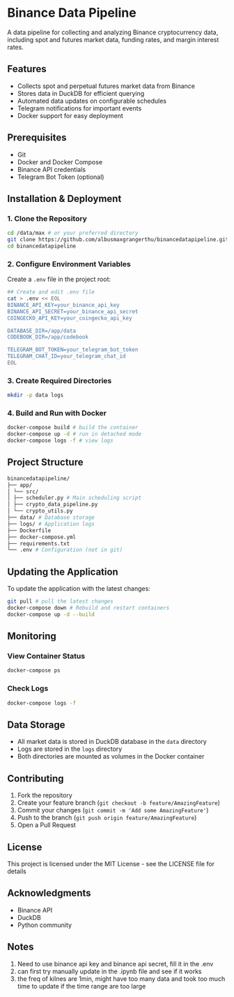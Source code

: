 # Binance Data Pipeline

A data pipeline for collecting and analyzing Binance cryptocurrency data, including spot and futures market data, funding rates, and margin interest rates.

## Features

- Collects spot and perpetual futures market data from Binance
- Stores data in DuckDB for efficient querying
- Automated data updates on configurable schedules
- Telegram notifications for important events
- Docker support for easy deployment

## Prerequisites

- Git
- Docker and Docker Compose
- Binance API credentials
- Telegram Bot Token (optional)

## Installation & Deployment

### 1. Clone the Repository

```bash
cd /data/max # or your preferred directory
git clone https://github.com/albusmaxgrangerthu/binancedatapipeline.git
cd binancedatapipeline
```

### 2. Configure Environment Variables

Create a `.env` file in the project root:

```bash
## Create and edit .env file
cat > .env << EOL
BINANCE_API_KEY=your_binance_api_key
BINANCE_API_SECRET=your_binance_api_secret
COINGECKO_API_KEY=your_coingecko_api_key

DATABASE_DIR=/app/data
CODEBOOK_DIR=/app/codebook

TELEGRAM_BOT_TOKEN=your_telegram_bot_token
TELEGRAM_CHAT_ID=your_telegram_chat_id
EOL
```

### 3. Create Required Directories

```bash
mkdir -p data logs
```

### 4. Build and Run with Docker

```bash
docker-compose build # build the container
docker-compose up -d # run in detached mode
docker-compose logs -f # view logs
```

## Project Structure

```bash
binancedatapipeline/
├── app/
│ └── src/
│ ├── scheduler.py # Main scheduling script
│ ├── crypto_data_pipeline.py
│ └── crypto_utils.py
├── data/ # Database storage
├── logs/ # Application logs
├── Dockerfile
├── docker-compose.yml
├── requirements.txt
└── .env # Configuration (not in git)
```

## Updating the Application

To update the application with the latest changes:

```bash
git pull # pull the latest changes
docker-compose down # Rebuild and restart containers
docker-compose up -d --build
```

## Monitoring

### View Container Status

```bash
docker-compose ps
```

### Check Logs

```bash
docker-compose logs -f
```

## Data Storage

- All market data is stored in DuckDB database in the `data` directory
- Logs are stored in the `logs` directory
- Both directories are mounted as volumes in the Docker container

## Contributing

1. Fork the repository
2. Create your feature branch (`git checkout -b feature/AmazingFeature`)
3. Commit your changes (`git commit -m 'Add some AmazingFeature'`)
4. Push to the branch (`git push origin feature/AmazingFeature`)
5. Open a Pull Request

## License

This project is licensed under the MIT License - see the LICENSE file for details

## Acknowledgments

- Binance API
- DuckDB
- Python community

## Notes

1. Need to use binance api key and binance api secret, fill it in the .env
2. can first try manually update in the .ipynb file and see if it works
3. the freq of kilnes are 1min, might have too many data and took too much time to update if the time range are too large
